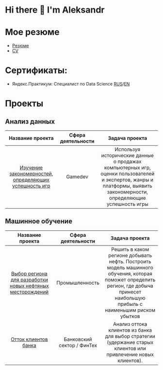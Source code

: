 # Hi there 👋 I'm Aleksandr

# Мое резюме
 - [Резюме](https://drive.google.com/file/d/1oMOeN7Qa6voDf87eMahnSeCfXZ7-gFCP/view?usp=sharing)
 - [CV](https://drive.google.com/file/d/1wRbrb_KJfpuuQOOASDUX3I5g2iQ36_OC/view?usp=sharing)
# Сертификаты:
- Яндекс.Практикум: Специалист по Data Science [RUS](https://drive.google.com/file/d/1WW7MFY3jZ_ZW8rogpGTBWayEDqNh0oYi/view?usp=sharing)/[EN](https://drive.google.com/file/d/1Cg-o9qRFoDqcUgP2UwX_Zdjr4kOHkUcQ/view?usp=sharing)
# Проекты
## Анализ данных

| Название проекта                                      | Сфера деятельности       | Задача проекта               |
|:-----------------------------------------------------:|:------------------------:|:---------------------------: |
|[Изучение закономерностей, определяющих успешность игр](https://github.com/Billibonk/the_pattern_of_successful_games) | Gamedev  | Используя исторические данные о продажах компьютерных игр, оценки пользователей и экспертов, жанры и платформы, выявить закономерности, определяющие успешность игры |

## Машинное обучение

| Название проекта                                      | Сфера деятельности        | Задача проекта              |
|:-----------------------------------------------------:| :------------------------:|:---------------------------:|
|[Выбор региона для разработки новых нефтяных месторождений](https://github.com/Billibonk/new_oil_fields)| Промышленность | Решить в каком регионе добывать нефть. Построить модель машинного обучения, которая поможет определить регион, где добыча принесет наибольшую прибыль с наименьшим риском убытков |
|[Отток клиентов банка](https://github.com/Billibonk/outflow_of_bank_customers)                                  | Банковский сектор / ФинТех|Анализ оттока клиентов из банка для выбор стратегии (удержание старых клиентов или привлечение новых клиентов).|
